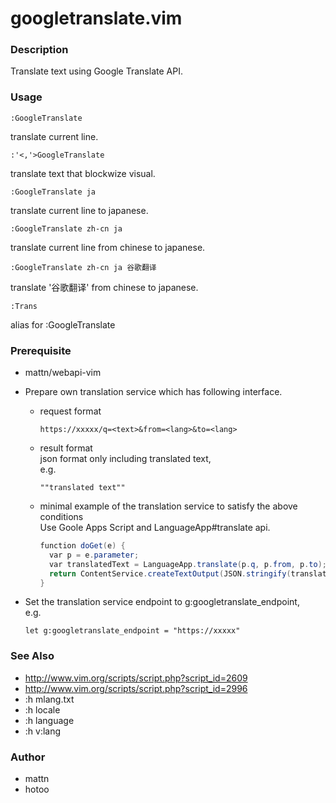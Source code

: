 # googletranslate.vim

### Description
  Translate text using Google Translate API.

### Usage
    :GoogleTranslate
  translate current line.

    :'<,'>GoogleTranslate
  translate text that blockwize visual.

    :GoogleTranslate ja
  translate current line to japanese.

    :GoogleTranslate zh-cn ja
  translate current line from chinese to japanese.

    :GoogleTranslate zh-cn ja 谷歌翻译
  translate '谷歌翻译' from chinese to japanese.

    :Trans
  alias for :GoogleTranslate

### Prerequisite

  - mattn/webapi-vim

  - Prepare own translation service which has following interface. 
    
    - request format  

          https://xxxxx/q=<text>&from=<lang>&to=<lang>

    - result format  
      json format only including translated text,  
      e.g. 
      
          ""translated text""

    - minimal example of the translation service to satisfy the above conditions  
      Use Goole Apps Script and LanguageApp#translate api.

      ```example.gs
      function doGet(e) {
        var p = e.parameter;
        var translatedText = LanguageApp.translate(p.q, p.from, p.to);
        return ContentService.createTextOutput(JSON.stringify(translatedText)).setMimeType(ContentService.MimeType.JSON);
      }
      ```

  - Set the translation service endpoint to g:googletranslate_endpoint,  
    e.g. 

        let g:googletranslate_endpoint = "https://xxxxx"

### See Also
  - <http://www.vim.org/scripts/script.php?script_id=2609>
  - <http://www.vim.org/scripts/script.php?script_id=2996>
  - :h mlang.txt
  - :h locale
  - :h language
  - :h v:lang

### Author
  * mattn
  * hotoo
